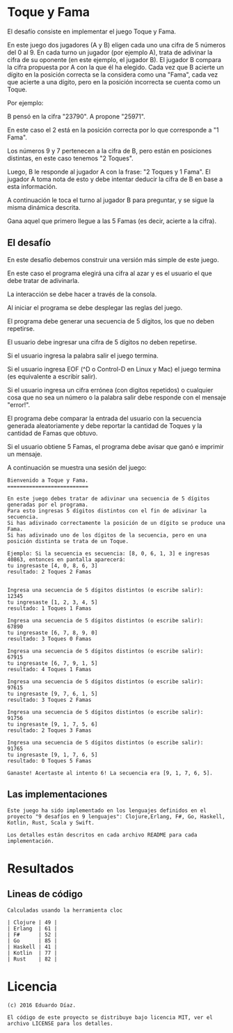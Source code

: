 # Toque y Fama

El desafío consiste en implementar el juego Toque y Fama.

En este juego dos jugadores (A y B) eligen cada uno una cifra de 5 números del 0 al 9.
En cada turno un jugador (por ejemplo A), trata de adivinar la cifra de su oponente (en este ejemplo, el jugador B).
El jugador B compara la cifra propuesta por A con la que él ha elegido. 
Cada vez que B acierte un dígito en la posición correcta se la considera como una "Fama", cada vez que acierte a una dígito, pero en la posición incorrecta se cuenta como un Toque.

Por ejemplo:

B pensó en la cifra "23790".
A propone "25971".

En este caso el 2 está en la posición correcta por lo que corresponde a "1 Fama".

Los números 9 y 7 pertenecen a la cifra de B, pero están en posiciones distintas, en este caso tenemos "2 Toques".

Luego, B le responde al jugador A con la frase: "2 Toques y 1 Fama". 
El jugador A toma nota de esto y debe intentar deducir la cifra de B en base a esta información.

A continuación le toca el turno al jugador B para preguntar, y se sigue la misma dinámica descrita.

Gana aquel que primero llegue a las 5 Famas (es decir, acierte a la cifra).

## El desafío

En este desafío debemos construir una versión más simple de este juego. 

En este caso el programa elegirá una cifra al azar y es el usuario el que debe tratar de adivinarla.

La interacción se debe hacer a través de la consola.

Al iniciar el programa se debe desplegar las reglas del juego.

El programa debe generar una secuencia de 5 dígitos, los que no deben repetirse.

El usuario debe ingresar una cifra de 5 dígitos no deben repetirse. 

Si el usuario ingresa la palabra salir el juego termina.

Si el usuario ingresa EOF (^D o Control-D en Linux y Mac) el juego termina (es equivalente a escribir salir).

Si el usuario ingresa un cifra errónea (con digitos repetidos) o cualquier cosa que no sea un número o la palabra 
salir debe responde con el mensaje "error!".

El programa debe comparar la entrada del usuario con la secuencia generada aleatoriamente y debe reportar la cantidad de Toques y la cantidad de Famas que obtuvo.

Si el usuario obtiene 5 Famas, el programa debe avisar que ganó e imprimir un mensaje.

A continuación se muestra una sesión del juego:

	Bienvenido a Toque y Fama.
	==========================

	En este juego debes tratar de adivinar una secuencia de 5 dígitos generadas por el programa.
	Para esto ingresas 5 dígitos distintos con el fin de adivinar la secuencia.
	Si has adivinado correctamente la posición de un dígito se produce una Fama.
	Si has adivinado uno de los dígitos de la secuencia, pero en una posición distinta se trata de un Toque.

	Ejemplo: Si la secuencia es secuencia: [8, 0, 6, 1, 3] e ingresas 40863, entonces en pantalla aparecerá:
	tu ingresaste [4, 0, 8, 6, 3]
	resultado: 2 Toques 2 Famas


	Ingresa una secuencia de 5 dígitos distintos (o escribe salir):
	12345
	tu ingresaste [1, 2, 3, 4, 5]
	resultado: 1 Toques 1 Famas

	Ingresa una secuencia de 5 dígitos distintos (o escribe salir):
	67890
	tu ingresaste [6, 7, 8, 9, 0]
	resultado: 3 Toques 0 Famas

	Ingresa una secuencia de 5 dígitos distintos (o escribe salir):
	67915
	tu ingresaste [6, 7, 9, 1, 5]
	resultado: 4 Toques 1 Famas

	Ingresa una secuencia de 5 dígitos distintos (o escribe salir):
	97615
	tu ingresaste [9, 7, 6, 1, 5]
	resultado: 3 Toques 2 Famas

	Ingresa una secuencia de 5 dígitos distintos (o escribe salir):
	91756
	tu ingresaste [9, 1, 7, 5, 6]
	resultado: 2 Toques 3 Famas

	Ingresa una secuencia de 5 dígitos distintos (o escribe salir):
	91765
	tu ingresaste [9, 1, 7, 6, 5]
	resultado: 0 Toques 5 Famas

	Ganaste! Acertaste al intento 6! La secuencia era [9, 1, 7, 6, 5].

## Las implementaciones
	
	Este juego ha sido implementado en los lenguajes definidos en el proyecto "9 desafíos en 9 lenguajes": Clojure,Erlang, F#, Go, Haskell, Kotlin, Rust, Scala y Swift.

	Los detalles están descritos en cada archivo README para cada implementación.

# Resultados

## Lineas de código

	Calculadas usando la herramienta cloc

	| Clojure | 49 |
	| Erlang  | 61 |
	| F#      | 52 |
	| Go      | 85 |
	| Haskell | 41 |
	| Kotlin  | 77 |
	| Rust    | 82 |

# Licencia

	(c) 2016 Eduardo Díaz.

	El código de este proyecto se distribuye bajo licencia MIT, ver el archivo LICENSE para los detalles.


